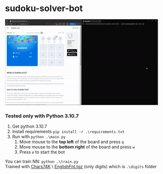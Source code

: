 # sudoku-solver-bot

[![](demo/demo.gif)](demo/demo.m4v)

### Tested only with Python 3.10.7
1. Get python 3.10.7
2. Install requirements `pip install -r .\requirements.txt`
3. Run with `python .\main.py`
   1. Move mouse to the **top left** of the board and press `q`
   2. Move mouse to the **bottom right** of the board and press `w`
   3. Press `e` to start the bot

You can train NN: `python .\train.py` \
Trained with [Chars74K](http://www.ee.surrey.ac.uk/CVSSP/demos/chars74k/) 
\ [EnglishFnt.tgz](http://www.ee.surrey.ac.uk/CVSSP/demos/chars74k/EnglishFnt.tgz)
(only digits)
which is `.\digits` folder



